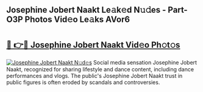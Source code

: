 ## Josephine Jobert Naakt Le𝚊k𝚎d N𝚞𝚍es - Part-O3P Photos Vid𝚎o Le𝚊ks AVor6

# <h2><a href="http://fb4ca15.evod.top/?m=Josephine+Jobert+Naakt">🔗 👉🔴 Josephine Jobert Naakt Vid𝚎o Ph𝚘t𝚘s</a></h2>

[![Josephine Jobert Naakt N𝚞d𝚎s](https://i.imgur.com/8V9OHl7.gif)](http://fb4ca15.evod.top/?m=Josephine+Jobert+Naakt)
Social media sensation Josephine Jobert Naakt, recognized for sharing lifestyle and dance content, including dance performances and vlogs. The public's Josephine Jobert Naakt trust in public figures is often eroded by scandals and controversies. 
